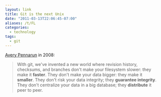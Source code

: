 ```yaml
---
layout: link
title: Git is the next Unix
date: "2011-03-13T22:06:45-07:00"
aliases: /t/FL
categories:
  - technology
tags:
  - git
---
```


[Avery Pennarun](http://apenwarr.ca/log/?m=200801#31) in 2008:

> With git, we've invented a new world where revision history, checksums, and branches don't make your filesystem
> slower: they make it **faster**. They don't make your data bigger: they make it **smaller**. They don't risk your data
> integrity; they **guarantee integrity**. They don't centralize your data in a big database; they **distribute** it
> peer to peer.
